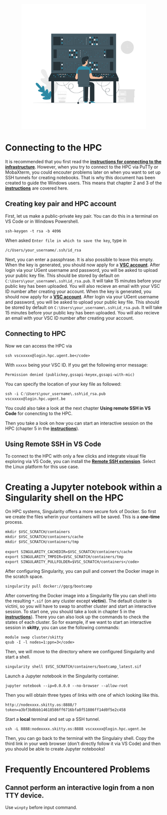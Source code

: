 <p align="center">
<img src="../../media/hpc.png" width="400">
</p>

# Connecting to the HPC

It is recommended that you first read the **[instructions for connecting to the infrastructure](http://hpcugent.github.io/vsc_user_docs/pdf/intro-HPC-windows-gent.pdf)**. However, when you try to connect to the HPC via PuTTy or MobaXterm, you could encouter problems later on when you want to set up SSH tunnels for creating notebooks. That is why this document has been created to guide the Windows users. This means that chapter 2 and 3 of the **[instructions](http://hpcugent.github.io/vsc_user_docs/pdf/intro-HPC-windows-gent.pdf)** are covered here.

## Creating key pair and HPC account

First, let us make a public-private key pair. You can do this in a terminal on VS Code or in Windows Powershell.
```
ssh-keygen -t rsa -b 4096
```
When asked `Enter file in which to save the key`, type in 
```
/c/Users/your_username/.ssh/id_rsa
```
Next, you can enter a passphrase. It is also possible to leave this empty. When the key is generated, you should now apply for a **[VSC account](https://account.vscentrum.be/)**. After login via your UGent username and password, you will be asked to upload your public key file. This should be stored by default on `C:\Users\your_username\.ssh\id_rsa.pub`. It will take 15 minutes before your public key has been uploaded. You will also recieve an email with your VSC ID number after creating your account.
When the key is generated, you should now apply for a **[VSC account](https://account.vscentrum.be/)**. After login via your UGent username and password, you will be asked to upload your public key file. This should be stored by default on `C:\Users\your_username\.ssh\id_rsa.pub`. It will take 15 minutes before your public key has been uploaded. You will also recieve an email with your VSC ID number after creating your account.


## Connecting to HPC

Now we can access the HPC via
```
ssh vscxxxxx@login.hpc.ugent.be</code> 
```
With `xxxxx` being your VSC ID. If you get the following error message:

```
Permission denied (publickey,gssapi-keyex,gssapi-with-mic)
```
You can specify the location of your key file as followed:
```
ssh -i C:\Users\your_username\.ssh\id_rsa.pub vscxxxxx@login.hpc.ugent.be
```
You could also take a look at the next chapter **Using remote SSH in VS Code** for conencting to the HPC.

Then you take a look on how you can start an interactive session on the HPC (chapter 5 in the **[instructions](http://hpcugent.github.io/vsc_user_docs/pdf/intro-HPC-windows-gent.pdf)**).

## Using Remote SSH in VS Code

To connect to the HPC with only a few clicks and integrate visual file exploring via VS Code, you can install the **[Remote SSH extension](https://code.visualstudio.com/docs/remote/ssh)**. Select the Linux platform for this use case.

# Creating a Jupyter notebook within a Singularity shell on the HPC

On HPC systems, Singularity offers a more secure fork of Docker. So first we create the files wherin your containers will be saved. This is a **one-time** process.

```
mkdir $VSC_SCRATCH/containers
mkdir $VSC_SCRATCH/containers/cache
mkdir $VSC_SCRATCH/containers/tmp

export SINGULARITY_CACHEDIR=$VSC_SCRATCH/containers/cache 
export SINGULARITY_TMPDIR=$VSC_SCRATCH/containers/tmp 
export SINGULARITY_PULLFOLDER=$VSC_SCRATCH/containers</code>
```
After configuring Singularity, you can pull and convert the Docker image in the scratch space.
```
singularity pull docker://gqcg/bootcamp
```
After converting the Docker image into a Singularity file you can shell into the resulting `*.sif` (on any cluster except **victini**). The default cluster is victini, so you will have to swap to another cluster and start an interactive session. To start one, you should take a look in chapter 5 in the **[instructions](http://hpcugent.github.io/vsc_user_docs/pdf/intro-HPC-windows-gent.pdf)**). There you can also look up the commands to check the states of each cluster. So for example, if we want to start an interactive session in **skitty**, you can use the following commands:
```
module swap cluster/skitty
qsub -I -l nodes=1:ppn=3</code>
```
Then, we will move to the directory where we configured Singularity and start a shell.
```
singularity shell $VSC_SCRATCH/containers/bootcamp_latest.sif
```
Launch a Jupyter notebook in the Singularity container.
```
jupyter notebook --ip=0.0.0.0 --no-browser --allow-root
```
Then you will obtain three types of links with one of which looking like this.
```
http://nodexxxx.skitty.os:8888/?token=a3bf3b8bbb14618586ff6716bfa8f51886ff14d0f5e2c458
```
Start a **local** terminal and set up a SSH tunnel.
```
ssh -L 8888:nodexxxx.skitty.os:8888 vscxxxxx@login.hpc.ugent.be
```
Then, you can go back to the terminal with the Singulairy shell. Copy the third link in your web browser (don't directly follow it via VS Code) and then you should be able to create Jupyter notebooks!

# Frequently Encountered Problems

## Cannot perform an interactive login from a non TTY device.

Use `winpty` before input command.
